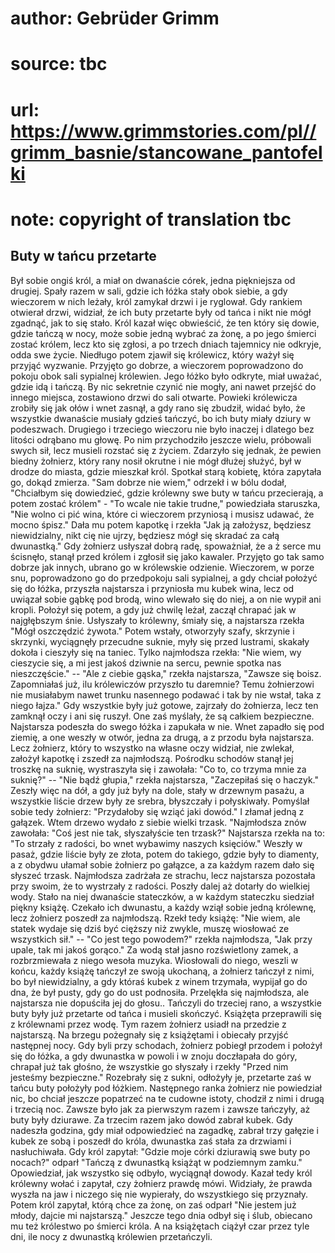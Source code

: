 # author: Gebrüder Grimm
# source: tbc
# url: https://www.grimmstories.com/pl//grimm_basnie/stancowane_pantofelki
# note: copyright of translation tbc

## Buty w tańcu przetarte 

Był sobie ongiś król, a miał on dwanaście córek, jedna piękniejsza od
drugiej. Spały razem w sali, gdzie ich łóżka stały obok siebie, a gdy
wieczorem w nich leżały, król zamykał drzwi i je ryglował. Gdy rankiem
otwierał drzwi, widział, że ich buty przetarte były od tańca i nikt nie
mógł zgadnąć, jak to się stało. Król kazał więc obwieścić, że ten który
się dowie, gdzie tańczą w nocy, może sobie jedną wybrać za żonę, a po
jego śmierci zostać królem, lecz kto się zgłosi, a po trzech dniach
tajemnicy nie odkryje, odda swe życie. Niedługo potem zjawił się
królewicz, który ważył się przyjąć wyzwanie. Przyjęto go dobrze, a
wieczorem poprowadzono do pokoju obok sali sypialnej królewien. Jego
łóżko było odkryte, miał uważać, gdzie idą i tańczą. By nic sekretnie
czynić nie mogły, ani nawet przejść do innego miejsca, zostawiono drzwi
do sali otwarte. Powieki królewicza zrobiły się jak ołów i wnet zasnął,
a gdy rano się zbudził, widać było, że wszystkie dwanaście musiały
gdzieś tańczyć, bo ich buty miały dziury w podeszwach. Drugiego i
trzeciego wieczoru nie było inaczej i dlatego bez litości odrąbano mu
głowę. Po nim przychodziło jeszcze wielu, próbowali swych sił, lecz
musieli rozstać się z życiem. Zdarzyło się jednak, że pewien biedny
żołnierz, który rany nosił okrutne i nie mógł dłużej służyć, był w
drodze do miasta, gdzie mieszkał król. Spotkał starą kobietę, która
zapytała go, dokąd zmierza. "Sam dobrze nie wiem," odrzekł i w bólu
dodał, "Chciałbym się dowiedzieć, gdzie królewny swe buty w tańcu
przecierają, a potem zostać królem" - "To wcale nie takie trudne,"
powiedziała staruszka, "Nie wolno ci pić wina, które ci wieczorem
przyniosą i musisz udawać, że mocno śpisz." Dała mu potem kapotkę i
rzekła "Jak ją założysz, będziesz niewidzialny, nikt cię nie ujrzy,
będziesz mógł się skradać za całą dwunastką." Gdy żołnierz usłyszał
dobrą radę, spoważniał, że a ż serce mu ścisnęło, stanął przed królem i
zgłosił się jako kawaler. Przyjęto go tak samo dobrze jak innych, ubrano
go w królewskie odzienie. Wieczorem, w porze snu, poprowadzono go do
przedpokoju sali sypialnej, a gdy chciał położyć się do łóżka, przyszła
najstarsza i przyniosła mu kubek wina, lecz od uwiązał sobie gąbkę pod
brodą, wino wlewało się do niej, a on nie wypił ani kropli. Położył się
potem, a gdy już chwilę leżał, zaczął chrapać jak w najgłębszym śnie.
Usłyszały to królewny, śmiały się, a najstarsza rzekła "Mógł oszczędzić
żywota." Potem wstały, otworzyły szafy, skrzynie i skrzynki, wyciągnęły
przecudne suknie, myły się przed lustrami, skakały dokoła i cieszyły się
na taniec. Tylko najmłodsza rzekła: "Nie wiem, wy cieszycie się, a mi
jest jakoś dziwnie na sercu, pewnie spotka nas nieszczęście." -- "Ale
z ciebie gąska," rzekła najstarsza, "Zawsze się boisz. Zapomniałaś
już, ilu królewiczów przyszło tu daremnie? Temu żołnierzowi nie
musiałabym nawet trunku nasennego podawać i tak by nie wstał, taka z
niego łajza." Gdy wszystkie były już gotowe, zajrzały do żołnierza,
lecz ten zamknął oczy i ani się ruszył. One zaś myślały, że są całkiem
bezpieczne. Najstarsza podeszła do swego łóżka i zapukała w nie. Wnet
zapadło się pod ziemię, a one weszły w otwór, jedna za drugą, a z przodu
była najstarsza. Lecz żołnierz, który to wszystko na własne oczy
widział, nie zwlekał, założył kapotkę i zszedł za najmłodszą. Pośrodku
schodów stanął jej troszkę na suknię, wystraszyła się i zawołała: "Co
to, co trzyma mnie za suknię?" -- "Nie bądź głupia," rzekła
najstarsza, "Zaczepiłaś się o haczyk." Zeszły więc na dół, a gdy już
były na dole, stały w drzewnym pasażu, a wszystkie liście drzew były ze
srebra, błyszczały i połyskiwały. Pomyślał sobie tedy żołnierz:
"Przydałoby się wziąć jaki dowód." I złamał jedną z gałązek. Wtem
drzewo wydało z siebie wielki trzask. "Najmłodsza znów zawołała: "Coś
jest nie tak, słyszałyście ten trzask?" Najstarsza rzekła na to: "To
strzały z radości, bo wnet wybawimy naszych księciów." Weszły w pasaż,
gdzie liście były ze złota, potem do takiego, gdzie były to diamenty, a
z obydwu ułamał sobie żołnierz po gałązce, a za każdym razem dało się
słyszeć trzask. Najmłodsza zadrżała ze strachu, lecz najstarsza
pozostała przy swoim, że to wystrzały z radości. Poszły dalej aż dotarły
do wielkiej wody. Stało na niej dwanaście stateczków, a w każdym
stateczku siedział piękny książę. Czekało ich dwunastu, a każdy wziął
sobie jedną królewnę, lecz żołnierz poszedł za najmłodszą. Rzekł tedy
książę: "Nie wiem, ale statek wydaje się dziś być cięższy niż zwykle,
muszę wiosłować ze wszystkich sił." -- "Co jest tego powodem?" rzekła
najmłodsza, "Jak przy upale, tak mi jakoś gorąco." Za wodą stał jasno
rozświetlony zamek, a rozbrzmiewała z niego wesoła muzyka. Wiosłowali do
niego, weszli w końcu, każdy książę tańczył ze swoją ukochaną, a
żołnierz tańczył z nimi, bo był niewidzialny, a gdy któraś kubek z winem
trzymała, wypijał go do dna, że był pusty, gdy go do ust podnosiła.
Przelękła się najmłodsza, ale najstarsza nie dopuściła jej do głosu..
Tańczyli do trzeciej rano, a wszystkie buty były już przetarte od tańca
i musieli skończyć. Książęta przeprawili się z królewnami przez wodę.
Tym razem żołnierz usiadł na przedzie z najstarszą. Na brzegu pożegnały
się z książętami i obiecały przyjść następnej nocy. Gdy byli przy
schodach, żołnierz pobiegł przodem i położył się do łóżka, a gdy
dwunastka w powoli i w znoju doczłapała do góry, chrapał już tak głośno,
że wszystkie go słyszały i rzekły "Przed nim jesteśmy bezpieczne."
Rozebrały się z sukni, odłożyły je, przetarte zaś w tańcu buty położyły
pod łóżkiem. Następnego ranka żołnierz nie powiedział nic, bo chciał
jeszcze popatrzeć na te cudowne istoty, chodził z nimi i drugą i trzecią
noc. Zawsze było jak za pierwszym razem i zawsze tańczyły, aż buty były
dziurawe. Za trzecim razem jako dowód zabrał kubek. Gdy nadeszła
godzina, gdy miał odpowiedzieć na zagadkę, zabrał trzy gałęzie i kubek
ze sobą i poszedł do króla, dwunastka zaś stała za drzwiami i
nasłuchiwała. Gdy król zapytał: "Gdzie moje córki dziurawią swe buty po
nocach?" odparł "Tańczą z dwunastką książąt w podziemnym zamku."
Opowiedział, jak wszystko się odbyło, wyciągnął dowody. Kazał tedy król
królewny wołać i zapytał, czy żołnierz prawdę mówi. Widziały, że prawda
wyszła na jaw i niczego się nie wypierały, do wszystkiego się przyznały.
Potem król zapytał, którą chce za żonę, on zaś odparł "Nie jestem już
młody, dajcie mi najstarszą." Jeszcze tego dnia odbył się i ślub,
obiecano mu też królestwo po śmierci króla. A na książętach ciążył czar
przez tyle dni, ile nocy z dwunastką królewien przetańczyli.
